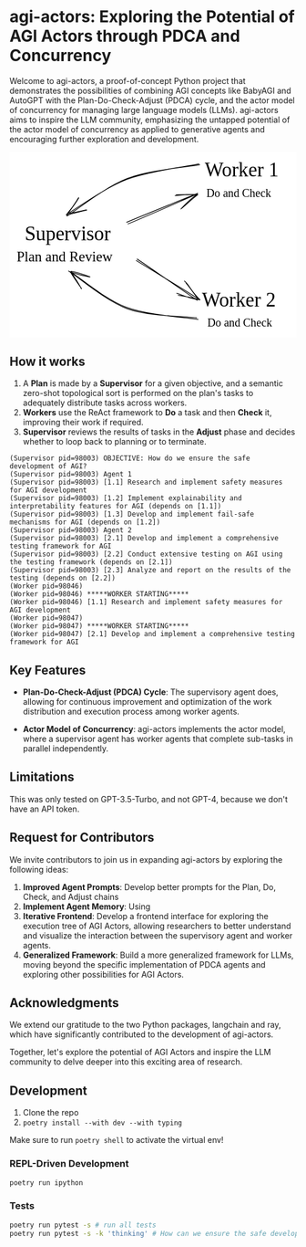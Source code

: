 # agi-actors: Exploring the Potential of AGI Actors through PDCA and Concurrency

Welcome to agi-actors, a proof-of-concept Python project that demonstrates the possibilities of combining AGI concepts like BabyAGI and AutoGPT with the Plan-Do-Check-Adjust (PDCA) cycle, and the actor model of concurrency for managing large language models (LLMs). agi-actors aims to inspire the LLM community, emphasizing the untapped potential of the actor model of concurrency as applied to generative agents and encouraging further exploration and development.

<svg version="1.1" xmlns="http://www.w3.org/2000/svg" viewBox="0 0 405.12786865234375 261.60223388671875" width="1215.3836059570312" height="784.8067016601562">
  <!-- svg-source:excalidraw -->
  <defs>
    <style class="style-fonts">
      @font-face {
        font-family: "Virgil";
        src: url("https://excalidraw.com/Virgil.woff2");
      }
      @font-face {
        font-family: "Cascadia";
        src: url("https://excalidraw.com/Cascadia.woff2");
      }
    </style>
  </defs>
  <rect x="0" y="0" width="405.12786865234375" height="261.60223388671875" fill="#ffffff"></rect><g transform="translate(21.462921142578125 100.00064086914062) rotate(0 68.8099594116211 17.5)"><text x="0" y="0" font-family="Virgil, Segoe UI Emoji" font-size="28px" fill="#000000" text-anchor="start" style="white-space: pre;" direction="ltr" dominant-baseline="text-before-edge">Supervisor</text></g><g transform="translate(275.7208557128906 10) rotate(0 55.509979248046875 17.5)"><text x="0" y="0" font-family="Virgil, Segoe UI Emoji" font-size="28px" fill="#000000" text-anchor="start" style="white-space: pre;" direction="ltr" dominant-baseline="text-before-edge">Worker 1</text></g><g transform="translate(271.7599182128906 192.89703369140625) rotate(0 61.68397521972656 17.5)"><text x="0" y="0" font-family="Virgil, Segoe UI Emoji" font-size="28px" fill="#000000" text-anchor="start" style="white-space: pre;" direction="ltr" dominant-baseline="text-before-edge">Worker 2</text></g><g stroke-linecap="round"><g transform="translate(166.17229669812434 99.91926863618119) rotate(0 49.38019179938675 -20.00074566118731)"><path d="M-0.78 -0.7 C15.74 -7.8, 82.89 -34.8, 99.54 -41.54 M1.01 1.54 C17.35 -4.92, 82.51 -33.55, 98.73 -40.5" stroke="#000000" stroke-width="1" fill="none"></path></g><g transform="translate(166.17229669812434 99.91926863618119) rotate(0 49.38019179938675 -20.00074566118731)"><path d="M75.78 -19.44 C82.53 -26.91, 90.51 -34.25, 98.22 -39.83 M77.19 -20.54 C85.2 -27.19, 90.89 -32.97, 99.64 -39.56" stroke="#000000" stroke-width="1" fill="none"></path></g><g transform="translate(166.17229669812434 99.91926863618119) rotate(0 49.38019179938675 -20.00074566118731)"><path d="M67.61 -38.27 C77.27 -39.35, 88 -40.37, 98.22 -39.83 M69.02 -39.37 C79.49 -39.89, 87.82 -39.57, 99.64 -39.56" stroke="#000000" stroke-width="1" fill="none"></path></g></g><mask></mask><g stroke-linecap="round"><g transform="translate(179.80511241243812 152.0867518899563) rotate(0 43.26261149779134 27.97913325763696)"><path d="M0.43 -1.06 C14.8 8.37, 70.95 47.59, 85.22 57.02 M-0.8 1 C14.01 10.07, 73.02 46.15, 87.33 55.42" stroke="#000000" stroke-width="1" fill="none"></path></g><g transform="translate(179.80511241243812 152.0867518899563) rotate(0 43.26261149779134 27.97913325763696)"><path d="M56.23 47.23 C66.02 49.82, 69.87 53.66, 89.09 56.32 M58.43 50.06 C69.3 51.72, 78.11 53.46, 86.69 55.7" stroke="#000000" stroke-width="1" fill="none"></path></g><g transform="translate(179.80511241243812 152.0867518899563) rotate(0 43.26261149779134 27.97913325763696)"><path d="M67.12 29.84 C74.62 36.23, 76.12 43.82, 89.09 56.32 M69.32 32.67 C76.28 40.59, 81.17 48.58, 86.69 55.7" stroke="#000000" stroke-width="1" fill="none"></path></g></g><mask></mask><g transform="translate(277.8252258300781 48.96453857421875) rotate(0 53.68797302246094 10)"><text x="0" y="0" font-family="Virgil, Segoe UI Emoji" font-size="16px" fill="#000000" text-anchor="start" style="white-space: pre;" direction="ltr" dominant-baseline="text-before-edge">Do and Check</text></g><g transform="translate(279.23741149902344 231.60223388671875) rotate(0 53.68797302246094 10)"><text x="0" y="0" font-family="Virgil, Segoe UI Emoji" font-size="16px" fill="#000000" text-anchor="start" style="white-space: pre;" direction="ltr" dominant-baseline="text-before-edge">Do and Check</text></g><g stroke-linecap="round"><g transform="translate(267.5461120605469 18.40331754371482) rotate(0 -93.33202151108549 35.285987398878135)"><path d="M0.95 -0.25 C-15.78 2.91, -70.08 6.98, -101.33 19.02 C-132.59 31.06, -172.43 63.19, -186.56 72 M-0.01 -1.43 C-16.83 1.94, -71.09 8.65, -102.35 20.59 C-133.62 32.54, -173.68 62.03, -187.62 70.23" stroke="#000000" stroke-width="1" fill="none"></path></g><g transform="translate(267.5461120605469 18.40331754371482) rotate(0 -93.33202151108549 35.285987398878135)"><path d="M-169.95 46.07 C-173.44 50.86, -175.78 56.88, -186.05 68.46 M-169.92 46.57 C-173.25 52.31, -178.02 58.54, -186.73 70.72" stroke="#000000" stroke-width="1" fill="none"></path></g><g transform="translate(267.5461120605469 18.40331754371482) rotate(0 -93.33202151108549 35.285987398878135)"><path d="M-158.79 63.29 C-164.78 64.33, -169.62 66.5, -186.05 68.46 M-158.76 63.79 C-165.05 65.07, -172.67 66.89, -186.73 70.72" stroke="#000000" stroke-width="1" fill="none"></path></g></g><mask></mask><g stroke-linecap="round"><g transform="translate(264.5134582519531 234.69974263374252) rotate(0 -89.77789442125248 -32.77647147249874)"><path d="M-0.34 -0.86 C-16.87 -3.26, -68.29 -2.79, -98.44 -13.79 C-128.6 -24.79, -167.41 -58.33, -181.24 -66.86 M1.69 1.3 C-15.1 -1.53, -69.55 -4.52, -99.62 -15.76 C-129.7 -26.99, -165.09 -57.55, -178.78 -66.09" stroke="#000000" stroke-width="1" fill="none"></path></g><g transform="translate(264.5134582519531 234.69974263374252) rotate(0 -89.77789442125248 -32.77647147249874)"><path d="M-151.32 -58.73 C-159.88 -62.36, -172.57 -65.66, -177.34 -66.4 M-150.81 -58.63 C-158.21 -59.32, -167.6 -62.07, -178.54 -65.43" stroke="#000000" stroke-width="1" fill="none"></path></g><g transform="translate(264.5134582519531 234.69974263374252) rotate(0 -89.77789442125248 -32.77647147249874)"><path d="M-163.29 -42.05 C-167.61 -51.68, -175.97 -61.01, -177.34 -66.4 M-162.77 -41.96 C-166.59 -47.66, -172.45 -55.31, -178.54 -65.43" stroke="#000000" stroke-width="1" fill="none"></path></g></g><mask></mask><g transform="translate(10 136.79254150390625) rotate(0 78.83995056152344 12.5)"><text x="0" y="0" font-family="Virgil, Segoe UI Emoji" font-size="20px" fill="#000000" text-anchor="start" style="white-space: pre;" direction="ltr" dominant-baseline="text-before-edge">Plan and Review</text></g>
</svg>

## How it works

1. A **Plan** is made by a **Supervisor** for a given objective, and a semantic zero-shot topological sort is performed on the plan's tasks to adequately distribute tasks across workers.
2. **Workers** use the ReAct framework to **Do** a task and then **Check** it, improving their work if required.
3. **Supervisor** reviews the results of tasks in the **Adjust** phase and decides whether to loop back to planning or to terminate.

```
(Supervisor pid=98003) OBJECTIVE: How do we ensure the safe development of AGI?
(Supervisor pid=98003) Agent 1
(Supervisor pid=98003) [1.1] Research and implement safety measures for AGI development
(Supervisor pid=98003) [1.2] Implement explainability and interpretability features for AGI (depends on [1.1])
(Supervisor pid=98003) [1.3] Develop and implement fail-safe mechanisms for AGI (depends on [1.2])
(Supervisor pid=98003) Agent 2
(Supervisor pid=98003) [2.1] Develop and implement a comprehensive testing framework for AGI
(Supervisor pid=98003) [2.2] Conduct extensive testing on AGI using the testing framework (depends on [2.1])
(Supervisor pid=98003) [2.3] Analyze and report on the results of the testing (depends on [2.2])
(Worker pid=98046)
(Worker pid=98046) *****WORKER STARTING*****
(Worker pid=98046) [1.1] Research and implement safety measures for AGI development
(Worker pid=98047)
(Worker pid=98047) *****WORKER STARTING*****
(Worker pid=98047) [2.1] Develop and implement a comprehensive testing framework for AGI
```

## Key Features

* **Plan-Do-Check-Adjust (PDCA) Cycle**: The supervisory agent does, allowing for continuous improvement and optimization of the work distribution and execution process among worker agents.

* **Actor Model of Concurrency**: agi-actors implements the actor model, where a supervisor agent has worker agents that complete sub-tasks in parallel independently.

## Limitations

This was only tested on GPT-3.5-Turbo, and not GPT-4, because we don't have an API token.

## Request for Contributors

We invite contributors to join us in expanding agi-actors by exploring the following ideas:

1. **Improved Agent Prompts**: Develop better prompts for the Plan, Do, Check, and Adjust chains
2. **Implement Agent Memory**: Using
3. **Iterative Frontend**: Develop a frontend interface for exploring the execution tree of AGI Actors, allowing researchers to better understand and visualize the interaction between the supervisory agent and worker agents.
4. **Generalized Framework**: Build a more generalized framework for LLMs, moving beyond the specific implementation of PDCA agents and exploring other possibilities for AGI Actors.

## Acknowledgments

We extend our gratitude to the two Python packages, langchain and ray, which have significantly contributed to the development of agi-actors.

Together, let's explore the potential of AGI Actors and inspire the LLM community to delve deeper into this exciting area of research.

## Development

1. Clone the repo
2. `poetry install --with dev --with typing`

Make sure to run `poetry shell` to activate the virtual env!

### REPL-Driven Development

```bash
poetry run ipython
```

### Tests

```bash
poetry run pytest -s # run all tests
poetry run pytest -s -k 'thinking' # How can we ensure the safe development of AGI?
```
